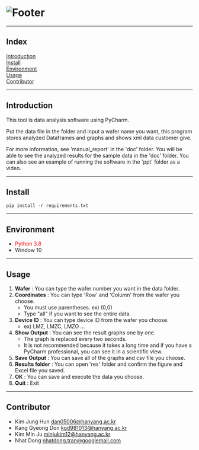 # ![Footer](https://capsule-render.vercel.app/api?type=waving&color=auto&height=200&section=footer&text=Programming%20for%20Engineer%20II%20Group%20B2&fontSize=40&)

***

## Index
[Introduction](#Introduction)   
[Install](#Install)  
[Environment](#Environment)  
[Usage](#Usage)  
[Contributor](#Contributor)  
***

## Introduction
This tool is data analysis software using PyCharm. 

Put the data file in the folder and input a wafer name you want, 
this program stores analyzed Dataframes and graphs and shows xml data customer give.

For more information, see 'manual_report' in the 'doc' folder.
You will be able to see the analyzed results for the sample data in the 'doc' folder.
You can also see an example of running the software in the 'ppt' folder as a video.
***

## Install
 ```
pip install -r requirements.txt
 ```
***

## Environment
* <span style="color:red">Python 3.8</span>
* Window 10

***

## Usage
1. **Wafer** : You can type the wafer number you want in the data folder.
2. **Coordinates** : You can type 'Row' and 'Column' from the wafer you choose.
   * You must use parentheses. ex) (0,0) 
   * Type "all" if you want to see the entire data.
3. **Device ID** : You can type device ID from the wafer you choose.
   * ex) LMZ, LMZC, LMZO ...
4. **Show Output** : You can see the result graphs one by one.
   * The graph is replaced every two seconds.
   * It is not recommended because it takes a long time and if you have a PyCharm professional, you can see it in a scientific view.
5. **Save Output** : You can save all of the graphs and csv file you choose.
6. **Results folder** : You can open 'res' folder and confirm the figure and Excel file you saved.
7. **OK** : You can save and execute the data you choose.
8. **Quit** : Exit
***

## Contributor
* Kim Jung Hun              dan05006@hanyang.ac.kr
* Kang Gyeong Don           kgd981013@hanyang.ac.kr  
* Kim Min Ju                minjukim12@hanyang.ac.kr  
* Nhat Dong                 nhatdong.tran@googlemail.com 
